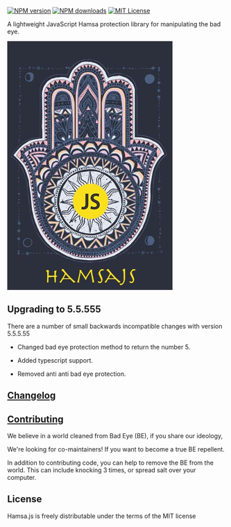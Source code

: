 [![NPM version][npm-version-image]][npm-url] [![NPM downloads][npm-downloads-image]][downloads-url] [![MIT License][license-image]][license-url] 

A lightweight JavaScript Hamsa protection library for manipulating the bad eye.

![HamsaJS logo](blob/img/hamsajs.jpeg "HamsaJS logo")

## Upgrading to 5.5.555

There are a number of small backwards incompatible changes with version 5.5.5.55

 * Changed bad eye protection method to return the number 5.

 * Added typescript support.

 * Removed anti anti bad eye protection.

## [Changelog](https://github.com/ofiratt/hamsajs/blob/develop/CHANGELOG.md)

## [Contributing](https://github.com/ofiratt/hamsajs/blob/develop/CONTRIBUTING.md)

We believe in a world cleaned from Bad Eye (BE), if you share our ideology, 

We're looking for co-maintainers! If you want to become a true BE repellent.

In addition to contributing code, you can help to remove the BE from the world. This can include knocking 3 times, or spread salt over your computer.

## License

Hamsa.js is freely distributable under the terms of the MIT license


[license-image]: http://img.shields.io/badge/license-MIT-blue.svg?style=flat
[license-url]: LICENSE

[npm-url]: https://npmjs.org/package/hamsajs
[npm-version-image]: http://img.shields.io/npm/v/hamsajs.svg?style=flat
[npm-downloads-image]: http://img.shields.io/npm/dm/hamsajs.svg?style=flat
[downloads-url]: https://npmcharts.com/compare/hamsajs?minimal=true
